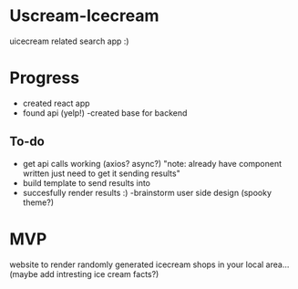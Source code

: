 # Uscream-Icecream
uicecream related search app :)


# Progress
  - created react app
  - found api (yelp!)
  -created base for backend

## To-do
 - get api calls working (axios? async?) "note: already have component written just need to get it sending results"
 - build template to send results into
 - succesfully render results :)
 -brainstorm user side design (spooky theme?)
 
# MVP
website to render randomly generated icecream shops in your local area... (maybe add intresting ice cream facts?)